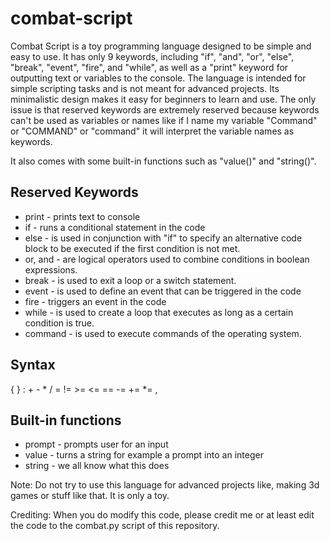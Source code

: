 # combat-script

Combat Script is a toy programming language designed to be simple and easy to use. It has only 9 keywords, including "if", "and", "or", "else", "break", "event", "fire", and "while", as well as a "print" keyword for outputting text or variables to the console. The language is intended for simple scripting tasks and is not meant for advanced projects. Its minimalistic design makes it easy for beginners to learn and use. The only issue is that reserved keywords are extremely reserved because keywords can't be used as variables or names like if I name my variable "Command" or "COMMAND" or "command" it will interpret the variable names as keywords.

It also comes with some built-in functions such as "value()" and "string()".

## Reserved Keywords ##
* print   - prints text to console
* if      - runs a conditional statement in the code
* else    - is used in conjunction with "if" to specify an alternative code block to be executed if the first condition is not met.
* or, and - are logical operators used to combine conditions in boolean expressions.
* break   - is used to exit a loop or a switch statement.
* event   - is used to define an event that can be triggered in the code
* fire    - triggers an event in the code
* while   - is used to create a loop that executes as long as a certain condition is true.
* command - is used to execute commands of the operating system.

## Syntax ##
{ } : + - * / = != >= <= == -= += *= ,

## Built-in functions ##
* prompt  - prompts user for an input
* value   - turns a string for example a prompt into an integer
* string  - we all know what this does

Note: Do not try to use this language for advanced projects like, making 3d games or stuff like that. It is only a toy.

Crediting: When you do modify this code, please credit me or at least edit the code to the combat.py script of this repository.

